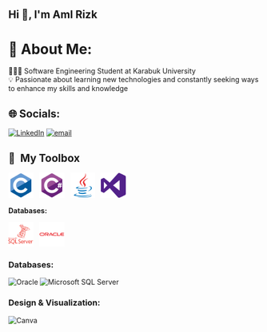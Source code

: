 ## Hi 👋, I'm Aml Rizk

# 💫 About Me:
👩🏻‍💻 Software Engineering Student at Karabuk University<br>💡 Passionate about learning new technologies and constantly seeking ways to enhance my skills and knowledge


## 🌐 Socials:
[![LinkedIn](https://img.shields.io/badge/LinkedIn-0077B5.svg?style=flat-square&logo=linkedin&logoColor=white)](https://www.linkedin.com/in/aml-rizk-b5547530a/) [![email](https://img.shields.io/badge/Email-D14836?logo=gmail&logoColor=white)](mailto:amlrizk03@gmail.com)




## 🧰 &nbsp;My Toolbox

<img src="https://raw.githubusercontent.com/devicons/devicon/1119b9f84c0290e0f0b38982099a2bd027a48bf1/icons/c/c-original.svg" alt="C" width="50" height="50"/> &nbsp;
<img src="https://raw.githubusercontent.com/devicons/devicon/1119b9f84c0290e0f0b38982099a2bd027a48bf1/icons/csharp/csharp-original.svg" alt="C#" width="50" height="50"/> &nbsp;
<img src="https://raw.githubusercontent.com/devicons/devicon/1119b9f84c0290e0f0b38982099a2bd027a48bf1/icons/java/java-original.svg" alt="Java" width="50" height="50"/> &nbsp;
<img src="https://raw.githubusercontent.com/devicons/devicon/1119b9f84c0290e0f0b38982099a2bd027a48bf1/icons/visualstudio/visualstudio-plain.svg" alt="VisualStudio" width="50" height="50"/>



**Databases:**

<img src="https://raw.githubusercontent.com/devicons/devicon/1119b9f84c0290e0f0b38982099a2bd027a48bf1/icons/microsoftsqlserver/microsoftsqlserver-plain-wordmark.svg" alt="SQL Server" width="50" height="50"/> &nbsp;
<img src="https://raw.githubusercontent.com/devicons/devicon/1119b9f84c0290e0f0b38982099a2bd027a48bf1/icons/oracle/oracle-original.svg" alt="Oracle" width="50" height="50"/> 



### Databases:
![Oracle](https://img.shields.io/badge/Oracle-F80000.svg?style=flat-square&logo=oracle&logoColor=white)
![Microsoft SQL Server](https://img.shields.io/badge/Microsoft%20SQL%20Server-CC2927.svg?style=flat-square&logo=microsoft%20sql%20server&logoColor=white)



### Design & Visualization:
![Canva](https://img.shields.io/badge/Canva-%230080FF.svg?style=flat-square&logo=Canva&logoColor=white)








